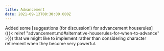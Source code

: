 ```yaml
---
title: Advancement
date: 2021-09-13T08:30:00.000Z
---
```


Added some [suggestions (for discussion!) for advancement houserules]({{< relref "advancement.md#alternative-houserules-for-when-to-advance" >}}) that we might like to implement rather than considering character retirement when they become very powerful.
<!--more-->